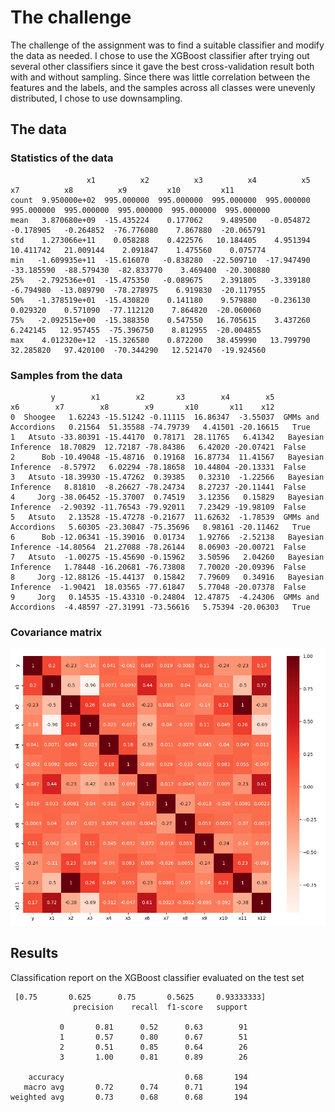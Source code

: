 # The challenge
The challenge of the assignment was to find a suitable classifier and modify the data as needed.
I chose to use the XGBoost classifier after trying out several other classifiers since it gave 
the best cross-validation result both with and without sampling.
Since there was little correlation between the features and the labels, and the samples across all
classes were unevenly distributed, I chose to use downsampling. 

## The data
### Statistics of the data
```
                 x1          x2          x3          x4          x5          x7          x8          x9         x10         x11
count  9.950000e+02  995.000000  995.000000  995.000000  995.000000  995.000000  995.000000  995.000000  995.000000  995.000000
mean   3.870680e+09  -15.435224    0.177062    9.489500   -0.054872   -0.178905   -0.264852  -76.776080    7.867880  -20.065791
std    1.273066e+11    0.058288    0.422576   10.184405    4.951394   10.411742   21.009144    2.091847    1.475560    0.075774
min   -1.609935e+11  -15.616070   -0.838280  -22.509710  -17.947490  -33.185590  -88.579430  -82.833770    3.469400  -20.300880
25%   -2.792536e+01  -15.475350   -0.089675    2.391805   -3.339180   -6.794980  -13.089790  -78.278975    6.919830  -20.117955
50%   -1.378519e+01  -15.430820    0.141180    9.579880   -0.236130    0.029320    0.571090  -77.112120    7.864820  -20.060060
75%   -2.092515e+00  -15.388350    0.547550   16.705615    3.437260    6.242145   12.957455  -75.396750    8.812955  -20.004855
max    4.012320e+12  -15.326580    0.872200   38.459990   13.799790   32.285820   97.420100  -70.344290   12.521470  -19.924560
```
### Samples from the data

```
         y        x1        x2       x3        x4        x5                   x6        x7        x8        x9       x10       x11    x12
0  Shoogee   1.62243 -15.51242 -0.11115  16.86347  -3.55037  GMMs and Accordions   0.21564  51.35588 -74.79739   4.41501 -20.16615   True
1   Atsuto -33.80391 -15.44170  0.78171  28.11765   6.41342   Bayesian Inference  18.70829  12.72187 -78.84386   6.42020 -20.07421  False
2      Bob -10.49048 -15.48716  0.19168  16.87734  11.41567   Bayesian Inference  -8.57972   6.02294 -78.18658  10.44804 -20.13331  False
3   Atsuto -18.39930 -15.47262  0.39385   0.32310  -1.22566   Bayesian Inference   8.81810  -8.26627 -78.24734   8.27237 -20.11441  False
4     Jorg -38.06452 -15.37007  0.74519   3.12356   0.15829   Bayesian Inference  -2.90392 -11.76543 -79.92011   7.23429 -19.98109  False
5   Atsuto   2.13528 -15.47278 -0.21677  11.62632  -1.78539  GMMs and Accordions   5.60305 -23.30847 -75.35696   8.98161 -20.11462   True
6      Bob -12.06341 -15.39016  0.01734   1.92766  -2.52138   Bayesian Inference -14.80564  21.27088 -78.26144   8.06903 -20.00721  False
7   Atsuto  -1.00275 -15.45690 -0.15962   3.50596   2.04260   Bayesian Inference   1.78448 -16.20681 -76.73808   7.70020 -20.09396  False
8     Jorg -12.88126 -15.44137  0.15842   7.79609   0.34916   Bayesian Inference  -1.90421  18.03565 -77.61847   5.77048 -20.07378  False
9     Jorg   0.14535 -15.43310 -0.24804  12.47875  -4.24306  GMMs and Accordions  -4.48597 -27.31991 -73.56616   5.75394 -20.06303   True
```
### Covariance matrix
![](images/cov_matrix.png)

## Results
Classification report on the XGBoost classifier evaluated on the test set
```
 [0.75       0.625      0.75       0.5625     0.93333333]
              precision    recall  f1-score   support

           0       0.81      0.52      0.63        91
           1       0.57      0.80      0.67        51
           2       0.51      0.85      0.64        26
           3       1.00      0.81      0.89        26

    accuracy                           0.68       194
   macro avg       0.72      0.74      0.71       194
weighted avg       0.73      0.68      0.68       194
```